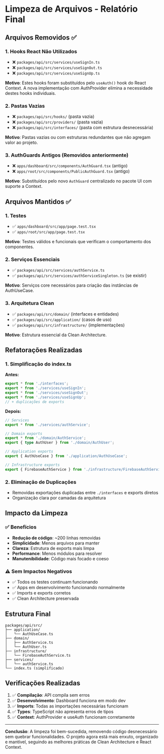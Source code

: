 # Limpeza de Arquivos - Relatório Final

## Arquivos Removidos ✅

### 1. Hooks React Não Utilizados

- ❌ `packages/api/src/services/useSignIn.ts`
- ❌ `packages/api/src/services/useSignOut.ts`
- ❌ `packages/api/src/services/useSignUp.ts`

**Motivo**: Estes hooks foram substituídos pelo `useAuth()` hook do React Context. A nova implementação com AuthProvider elimina a necessidade destes hooks individuais.

### 2. Pastas Vazias

- ❌ `packages/api/src/hooks/` (pasta vazia)
- ❌ `packages/api/src/providers/` (pasta vazia)
- ❌ `packages/api/src/interfaces/` (pasta com estrutura desnecessária)

**Motivo**: Pastas vazias ou com estruturas redundantes que não agregam valor ao projeto.

### 3. AuthGuards Antigos (Removidos anteriormente)

- ❌ `apps/dashboard/src/components/AuthGuard.tsx` (antigo)
- ❌ `apps/root/src/components/PublicAuthGuard.tsx` (antigo)

**Motivo**: Substituídos pelo novo `AuthGuard` centralizado no pacote UI com suporte a Context.

## Arquivos Mantidos ✅

### 1. Testes

- ✅ `apps/dashboard/src/app/page.test.tsx`
- ✅ `apps/root/src/app/page.test.tsx`

**Motivo**: Testes válidos e funcionais que verificam o comportamento dos componentes.

### 2. Serviços Essenciais

- ✅ `packages/api/src/services/authService.ts`
- ✅ `packages/api/src/services/authServiceSingleton.ts` (se existir)

**Motivo**: Serviços core necessários para criação das instâncias de AuthUseCase.

### 3. Arquitetura Clean

- ✅ `packages/api/src/domain/` (interfaces e entidades)
- ✅ `packages/api/src/application/` (casos de uso)
- ✅ `packages/api/src/infrastructure/` (implementações)

**Motivo**: Estrutura essencial da Clean Architecture.

## Refatorações Realizadas

### 1. Simplificação do index.ts

**Antes:**

```typescript
export * from './interfaces';
export * from './services/useSignIn';
export * from './services/useSignOut';
export * from './services/useSignUp';
// + duplicações de exports
```

**Depois:**

```typescript
// Services
export * from './services/authService';

// Domain exports
export * from './domain/AuthService';
export { type AuthUser } from './domain/AuthUser';

// Application exports
export { AuthUseCase } from './application/AuthUseCase';

// Infrastructure exports
export { FirebaseAuthService } from './infrastructure/FirebaseAuthService';
```

### 2. Eliminação de Duplicações

- Removidas exportações duplicadas entre `./interfaces` e exports diretos
- Organização clara por camadas da arquitetura

## Impacto da Limpeza

### ✅ Benefícios

- **Redução de código**: ~200 linhas removidas
- **Simplicidade**: Menos arquivos para manter
- **Clareza**: Estrutura de exports mais limpa
- **Performance**: Menos módulos para resolver
- **Manutenibilidade**: Código mais focado e coeso

### ⚠️ Sem Impactos Negativos

- ✅ Todos os testes continuam funcionando
- ✅ Apps em desenvolvimento funcionando normalmente
- ✅ Imports e exports corretos
- ✅ Clean Architecture preservada

## Estrutura Final

```
packages/api/src/
├── application/
│   └── AuthUseCase.ts
├── domain/
│   ├── AuthService.ts
│   └── AuthUser.ts
├── infrastructure/
│   └── FirebaseAuthService.ts
├── services/
│   └── authService.ts
└── index.ts (simplificado)
```

## Verificações Realizadas

1. ✅ **Compilação**: API compila sem erros
2. ✅ **Desenvolvimento**: Dashboard funciona em modo dev
3. ✅ **Imports**: Todas as importações necessárias funcionam
4. ✅ **Types**: TypeScript não apresenta erros de tipos
5. ✅ **Context**: AuthProvider e useAuth funcionam corretamente

---

**Conclusão**: A limpeza foi bem-sucedida, removendo código desnecessário sem quebrar funcionalidades. O projeto agora está mais enxuto, organizado e mantível, seguindo as melhores práticas de Clean Architecture e React Context.
